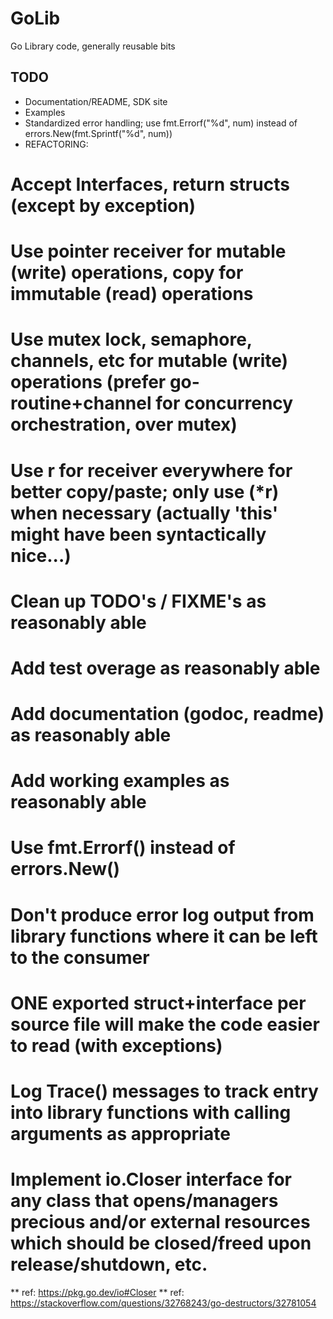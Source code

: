 # GoLib
Go Library code, generally reusable bits

## TODO
* Documentation/README, SDK site
* Examples
* Standardized error handling; use fmt.Errorf("%d", num) instead of errors.New(fmt.Sprintf("%d", num))
* REFACTORING:
# Accept Interfaces, return structs (except by exception)
# Use pointer receiver for mutable (write) operations, copy for immutable (read) operations
# Use mutex lock, semaphore, channels, etc for mutable (write) operations (prefer go-routine+channel for concurrency orchestration, over mutex)
# Use r for receiver everywhere for better copy/paste; only use (*r) when necessary (actually 'this' might have been syntactically nice...)
# Clean up TODO's / FIXME's as reasonably able
# Add test overage as reasonably able
# Add documentation (godoc, readme) as reasonably able
# Add working examples as reasonably able
# Use fmt.Errorf() instead of errors.New()
# Don't produce error log output from library functions where it can be left to the consumer
# ONE exported struct+interface per source file will make the code easier to read (with exceptions)
# Log Trace() messages to track entry into library functions with calling arguments as appropriate
# Implement io.Closer interface for any class that opens/managers precious and/or external resources which should be closed/freed upon release/shutdown, etc.
** ref: https://pkg.go.dev/io#Closer
** ref: https://stackoverflow.com/questions/32768243/go-destructors/32781054

